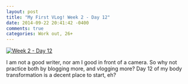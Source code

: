 ```yaml
---
layout: post
title: "My First VLog! Week 2 - Day 12"
date: 2014-09-22 20:41:42 -0400
comments: true
categories: Work out, 26+
---
```


[![Week 2 - Day 12](http://img.youtube.com/vi/lWZ4sgRFqoo/0.jpg)](http://www.youtube.com/watch?v=lWZ4sgRFqoo)

I am not a good writer, nor am I good in front of a camera. So why not practice both by blogging more, and vlogging more? Day 12 of my body transformation is a decent place to start, eh?
